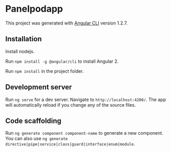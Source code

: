 # Panelpodapp

This project was generated with [Angular CLI](https://github.com/angular/angular-cli) version 1.2.7.

## Installation
Install nodejs.

Run `npm install -g @angular/cli` to install Angular 2.

Run `npm install` in the project folder.

## Development server

Run `ng serve` for a dev server. Navigate to `http://localhost:4200/`. The app will automatically reload if you change any of the source files.

## Code scaffolding

Run `ng generate component component-name` to generate a new component. You can also use `ng generate directive|pipe|service|class|guard|interface|enum|module`.
